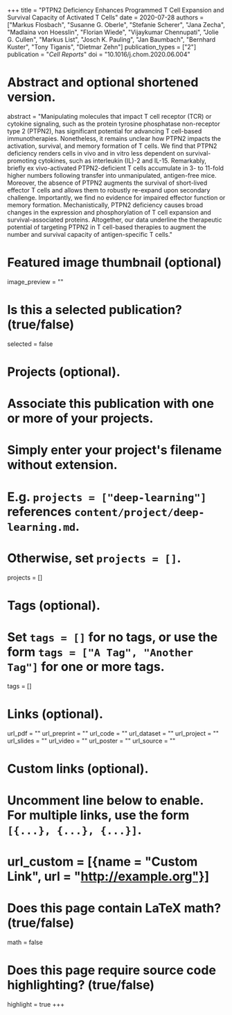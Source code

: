 +++
title = "PTPN2 Deficiency Enhances Programmed T Cell Expansion and Survival Capacity of Activated T Cells"
date = 2020-07-28
authors = ["Markus Flosbach", "Susanne G. Oberle", "Stefanie Scherer", "Jana Zecha", "Madlaina von Hoesslin", "Florian Wiede", "Vijaykumar Chennupati", "Jolie G. Cullen", "Markus List", "Josch K. Pauling", "Jan Baumbach", "Bernhard Kuster", "Tony Tiganis", "Dietmar Zehn"]
publication_types = ["2"]
publication = "*Cell Reports*"
doi = "10.1016/j.chom.2020.06.004"

# Abstract and optional shortened version.
abstract = "Manipulating molecules that impact T cell receptor (TCR) or cytokine signaling, such as the protein tyrosine phosphatase non-receptor type 2 (PTPN2), has significant potential for advancing T cell-based immunotherapies. Nonetheless, it remains unclear how PTPN2 impacts the activation, survival, and memory formation of T cells. We find that PTPN2 deficiency renders cells in vivo and in vitro less dependent on survival-promoting cytokines, such as interleukin (IL)-2 and IL-15. Remarkably, briefly ex vivo-activated PTPN2-deficient T cells accumulate in 3- to 11-fold higher numbers following transfer into unmanipulated, antigen-free mice. Moreover, the absence of PTPN2 augments the survival of short-lived effector T cells and allows them to robustly re-expand upon secondary challenge. Importantly, we find no evidence for impaired effector function or memory formation. Mechanistically, PTPN2 deficiency causes broad changes in the expression and phosphorylation of T cell expansion and survival-associated proteins. Altogether, our data underline the therapeutic potential of targeting PTPN2 in T cell-based therapies to augment the number and survival capacity of antigen-specific T cells."

# Featured image thumbnail (optional)
image_preview = ""

# Is this a selected publication? (true/false)
selected = false

# Projects (optional).
#   Associate this publication with one or more of your projects.
#   Simply enter your project's filename without extension.
#   E.g. `projects = ["deep-learning"]` references `content/project/deep-learning.md`.
#   Otherwise, set `projects = []`.
projects = []

# Tags (optional).
#   Set `tags = []` for no tags, or use the form `tags = ["A Tag", "Another Tag"]` for one or more tags.
tags = []

# Links (optional).
url_pdf = ""
url_preprint = ""
url_code = ""
url_dataset = ""
url_project = ""
url_slides = ""
url_video = ""
url_poster = ""
url_source = ""

# Custom links (optional).
#   Uncomment line below to enable. For multiple links, use the form `[{...}, {...}, {...}]`.
# url_custom = [{name = "Custom Link", url = "http://example.org"}]

# Does this page contain LaTeX math? (true/false)
math = false

# Does this page require source code highlighting? (true/false)
highlight = true
+++
